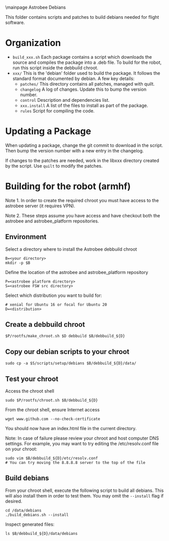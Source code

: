\mainpage Astrobee Debians

This folder contains scripts and patches to build debians needed for flight software.

# Organization

- `build_xxx.sh` Each package contains a script which downloads the source and compiles
  the package into a .deb file. To build for the robot, run this script inside the debbuild chroot.
- `xxx/` This is the 'debian' folder used to build the package. It follows the standard
  format documented by debian. A few key details:
  - `patches/` This directory contains all patches, managed with quilt.
  - `changelog` A log of changes. Update this to bump the version number.
  - `control` Description and dependencies list.
  - `xxx.install` A list of the files to install as part of the package.
  - `rules` Script for compiling the code.

# Updating a Package

When updating a package, change the git commit to download in the script. Then bump the version
number with a new entry in the changelog.

If changes to the patches are needed, work in the libxxx directory created by the script.
Use `quilt` to modify the patches.

# Building for the robot (armhf)

Note 1. In order to create the required chroot you must have access to the
astrobee server (it requires VPN).

Note 2. These steps assume you have access and have checkout both the astrobee and
astrobee_platform repositories.

## Environment

Select a directory where to install the Astrobee debbuild chroot

    B=<your directory>
    mkdir -p $B

Define the location of the astrobee and astrobee_platform repository

    P=<astrobee platform directory>
    S=<astrobee FSW src directory>


Select which distribution you want to build for:

    # xenial for Ubuntu 16 or focal for Ubuntu 20
    D=<distribution>

## Create a debbuild chroot

    $P/rootfs/make_chroot.sh $D debbuild $B/debbuild_${D}

## Copy our debian scripts to your chroot

    sudo cp -a $S/scripts/setup/debians $B/debbuild_${D}/data/

## Test your chroot

Access the chroot shell

    sudo $P/rootfs/chroot.sh $B/debbuild_${D}

From the chroot shell, ensure Internet access

    wget www.github.com --no-check-certificate

You should now have an index.html file in the current directory.

Note: In case of failure please review your chroot and host computer DNS settings.
For example, you may want to try editing the /etc/resolv.conf file on your chroot:

    sudo vim $B/debbuild_${D}/etc/resolv.conf
    # You can try moving the 8.8.8.8 server to the top of the file

## Build debians

From your chroot shell, execute the following script to build all debians.
This will also install them in order to test them. You may omit the `--install`
flag if desired.

    cd /data/debians
    ./build_debians.sh --install

Inspect generated files:

    ls $B/debbuild_${D}/data/debians
